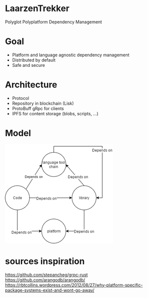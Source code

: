 # LaarzenTrekker
Polyglot Polyplatform Dependency Management
# Goal
* Platform and language agnostic dependency management
* Distributed by default
* Safe and secure
# Architecture
* Protocol
* Repository in blockchain (Lisk)
* ProtoBuff gRpc for clients
* IPFS for content storage (blobs, scripts, ...)
# Model
![model](https://raw.githubusercontent.com/yenwel/LaarzenTrekker/master/Dependency.png)
# sources inspiration
https://github.com/stepancheg/grpc-rust
https://github.com/arangodb/arangodb/
https://rbtcollins.wordpress.com/2012/08/27/why-platform-specific-package-systems-exist-and-wont-go-away/